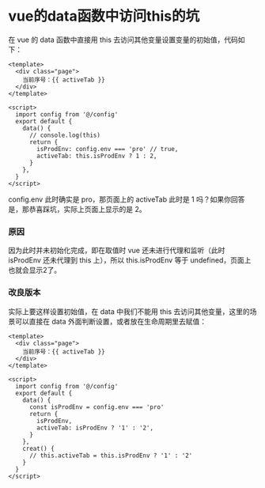 # vue的data函数中访问this的坑

在 vue 的 data 函数中直接用 this 去访问其他变量设置变量的初始值，代码如下：
```vue
<template>
  <div class="page">
    当前序号：{{ activeTab }}
  </div>
</template>

<script>
  import config from '@/config'
  export default {
    data() {
      // console.log(this)
      return {
        isProdEnv: config.env === 'pro' // true,
        activeTab: this.isProdEnv ? 1 : 2,
      }
    },
  }
</script>
```
config.env 此时确实是 pro，那页面上的 activeTab 此时是 1 吗？如果你回答是，那恭喜踩坑，实际上页面上显示的是 2。

### 原因

因为此时并未初始化完成，即在取值时 vue 还未进行代理和监听（此时 isProdEnv 还未代理到 this 上），所以 this.isProdEnv 等于 undefined，页面上也就会显示2了。

### 改良版本

实际上要这样设置初始值，在 data 中我们不能用 this 去访问其他变量，这里的场景可以直接在 data 外面判断设置，或者放在生命周期里去赋值：

```vue
<template>
  <div class="page">
    当前序号：{{ activeTab }}
  </div>
</template>

<script>
  import config from '@/config'
  export default {
    data() {
      const isProdEnv = config.env === 'pro'
      return {
        isProdEnv,
        activeTab: isProdEnv ? '1' : '2',
      }
    },
    creat() {
      // this.activeTab = this.isProdEnv ? '1' : '2'
    }
  }
</script>
```

